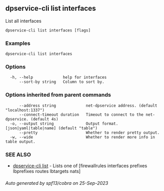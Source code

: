 ## dpservice-cli list interfaces

List all interfaces

```
dpservice-cli list interfaces [flags]
```

### Examples

```
dpservice-cli list interfaces
```

### Options

```
  -h, --help             help for interfaces
      --sort-by string   Column to sort by.
```

### Options inherited from parent commands

```
      --address string             net-dpservice address. (default "localhost:1337")
      --connect-timeout duration   Timeout to connect to the net-dpservice. (default 4s)
  -o, --output string              Output format. [json|yaml|table|name] (default "table")
      --pretty                     Whether to render pretty output.
  -w, --wide                       Whether to render more info in table output.
```

### SEE ALSO

* [dpservice-cli list](dpservice-cli_list.md)	 - Lists one of [firewallrules interfaces prefixes lbprefixes routes lbtargets nats]

###### Auto generated by spf13/cobra on 25-Sep-2023

